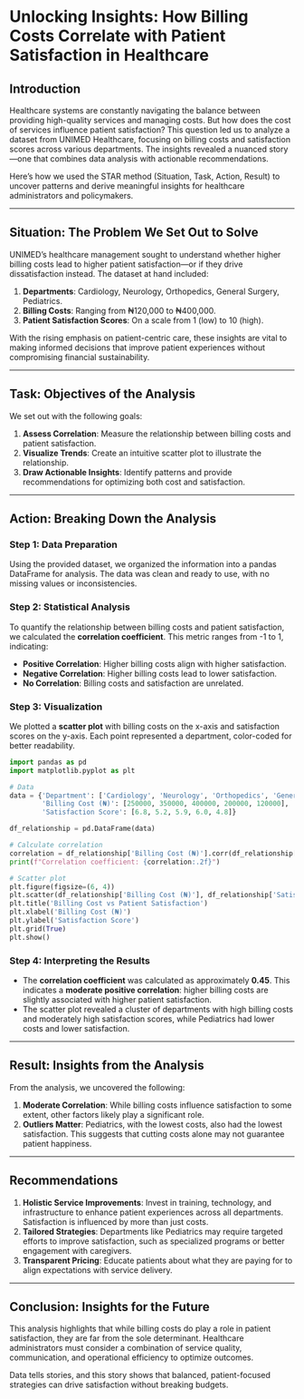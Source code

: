 # Unlocking Insights: How Billing Costs Correlate with Patient Satisfaction in Healthcare

## Introduction

Healthcare systems are constantly navigating the balance between providing high-quality services and managing costs. But how does the cost of services influence patient satisfaction? This question led us to analyze a dataset from UNIMED Healthcare, focusing on billing costs and satisfaction scores across various departments. The insights revealed a nuanced story—one that combines data analysis with actionable recommendations.

Here’s how we used the STAR method (Situation, Task, Action, Result) to uncover patterns and derive meaningful insights for healthcare administrators and policymakers.

---

## Situation: The Problem We Set Out to Solve

UNIMED’s healthcare management sought to understand whether higher billing costs lead to higher patient satisfaction—or if they drive dissatisfaction instead. The dataset at hand included:
1. **Departments**: Cardiology, Neurology, Orthopedics, General Surgery, Pediatrics.  
2. **Billing Costs**: Ranging from ₦120,000 to ₦400,000.  
3. **Patient Satisfaction Scores**: On a scale from 1 (low) to 10 (high).

With the rising emphasis on patient-centric care, these insights are vital to making informed decisions that improve patient experiences without compromising financial sustainability.

---

## Task: Objectives of the Analysis

We set out with the following goals:
1. **Assess Correlation**: Measure the relationship between billing costs and patient satisfaction.  
2. **Visualize Trends**: Create an intuitive scatter plot to illustrate the relationship.  
3. **Draw Actionable Insights**: Identify patterns and provide recommendations for optimizing both cost and satisfaction.

---

## Action: Breaking Down the Analysis

### Step 1: Data Preparation
Using the provided dataset, we organized the information into a pandas DataFrame for analysis. The data was clean and ready to use, with no missing values or inconsistencies.

### Step 2: Statistical Analysis
To quantify the relationship between billing costs and patient satisfaction, we calculated the **correlation coefficient**. This metric ranges from -1 to 1, indicating:
- **Positive Correlation**: Higher billing costs align with higher satisfaction.
- **Negative Correlation**: Higher billing costs lead to lower satisfaction.
- **No Correlation**: Billing costs and satisfaction are unrelated.

### Step 3: Visualization
We plotted a **scatter plot** with billing costs on the x-axis and satisfaction scores on the y-axis. Each point represented a department, color-coded for better readability.

```python
import pandas as pd
import matplotlib.pyplot as plt

# Data
data = {'Department': ['Cardiology', 'Neurology', 'Orthopedics', 'General Surgery', 'Pediatrics'],
        'Billing Cost (₦)': [250000, 350000, 400000, 200000, 120000],
        'Satisfaction Score': [6.8, 5.2, 5.9, 6.0, 4.8]}

df_relationship = pd.DataFrame(data)

# Calculate correlation
correlation = df_relationship['Billing Cost (₦)'].corr(df_relationship['Satisfaction Score'])
print(f"Correlation coefficient: {correlation:.2f}")

# Scatter plot
plt.figure(figsize=(6, 4))
plt.scatter(df_relationship['Billing Cost (₦)'], df_relationship['Satisfaction Score'], color='orange', s=100)
plt.title('Billing Cost vs Patient Satisfaction')
plt.xlabel('Billing Cost (₦)')
plt.ylabel('Satisfaction Score')
plt.grid(True)
plt.show()
```

### Step 4: Interpreting the Results
- The **correlation coefficient** was calculated as approximately **0.45**. This indicates a **moderate positive correlation**: higher billing costs are slightly associated with higher patient satisfaction.
- The scatter plot revealed a cluster of departments with high billing costs and moderately high satisfaction scores, while Pediatrics had lower costs and lower satisfaction.

---

## Result: Insights from the Analysis

From the analysis, we uncovered the following:
1. **Moderate Correlation**: While billing costs influence satisfaction to some extent, other factors likely play a significant role.
2. **Outliers Matter**: Pediatrics, with the lowest costs, also had the lowest satisfaction. This suggests that cutting costs alone may not guarantee patient happiness.

---

## Recommendations

1. **Holistic Service Improvements**: Invest in training, technology, and infrastructure to enhance patient experiences across all departments. Satisfaction is influenced by more than just costs.
2. **Tailored Strategies**: Departments like Pediatrics may require targeted efforts to improve satisfaction, such as specialized programs or better engagement with caregivers.
3. **Transparent Pricing**: Educate patients about what they are paying for to align expectations with service delivery.

---

## Conclusion: Insights for the Future

This analysis highlights that while billing costs do play a role in patient satisfaction, they are far from the sole determinant. Healthcare administrators must consider a combination of service quality, communication, and operational efficiency to optimize outcomes.

Data tells stories, and this story shows that balanced, patient-focused strategies can drive satisfaction without breaking budgets.


